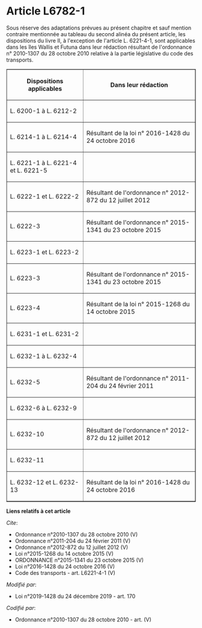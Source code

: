 # Article L6782-1

Sous réserve des adaptations prévues au présent chapitre et sauf mention contraire mentionnée au tableau du second alinéa du
présent article, les dispositions du livre II, à l'exception de l'article L. 6221-4-1, sont applicables dans les îles Wallis
et Futuna dans leur rédaction résultant de l'ordonnance n° 2010-1307 du 28 octobre 2010 relative à la partie législative du
code des transports. 

<table border="1">
  <tbody>
    <tr>
      <th>

Dispositions applicables </th>
      <th>

Dans leur rédaction </th>
    </tr>
    <tr>
      <td align="left">

L. 6200-1 à L. 6212-2 </td>
      <td align="left">
    </td></tr>
    <tr>
      <td align="left">

L. 6214-1 à L. 6214-4 </td>
      <td align="left">

Résultant de la loi n° 2016-1428 du 24 octobre 2016 </td>
    </tr>
    <tr>
      <td align="left">

L. 6221-1 à L. 6221-4 et L. 6221-5 </td>
      <td align="left">
    </td></tr>
    <tr>
      <td align="left">

L. 6222-1 et L. 6222-2 </td>
      <td align="left">

Résultant de l'ordonnance n° 2012-872 du 12 juillet 2012 </td>
    </tr>
    <tr>
      <td align="left">

L. 6222-3 </td>
      <td align="left">

Résultant de l'ordonnance n° 2015-1341 du 23 octobre 2015 </td>
    </tr>
    <tr>
      <td align="left">

L. 6223-1 et L. 6223-2 </td>
      <td align="left">
    </td></tr>
    <tr>
      <td align="left">

L. 6223-3 </td>
      <td align="left">

Résultant de l'ordonnance n° 2015-1341 du 23 octobre 2015 </td>
    </tr>
    <tr>
      <td align="left">

L. 6223-4 </td>
      <td align="left">

Résultant de la loi n° 2015-1268 du 14 octobre 2015 </td>
    </tr>
    <tr>
      <td align="left">

L. 6231-1 et L. 6231-2 </td>
      <td align="left">
    </td></tr>
    <tr>
      <td align="left">

L. 6232-1 à L. 6232-4 </td>
      <td align="left">
    </td></tr>
    <tr>
      <td align="left">

L. 6232-5 </td>
      <td align="left">

Résultant de l'ordonnance n° 2011-204 du 24 février 2011 </td>
    </tr>
    <tr>
      <td align="left">

L. 6232-6 à L. 6232-9 </td>
      <td align="left">
    </td></tr>
    <tr>
      <td align="left">

L. 6232-10 </td>
      <td align="left">

Résultant de l'ordonnance n° 2012-872 du 12 juillet 2012 </td>
    </tr>
    <tr>
      <td align="left">

L. 6232-11 </td>
      <td align="left">
    </td></tr>
    <tr>
      <td align="left">

L. 6232-12 et L. 6232-13 </td>
      <td align="left">

Résultant de la loi n° 2016-1428 du 24 octobre 2016</td>
    </tr>
  </tbody>
</table>

**Liens relatifs à cet article**

_Cite_:

  - Ordonnance n°2010-1307 du 28 octobre 2010 (V)
  - Ordonnance n°2011-204 du 24 février 2011 (V)
  - Ordonnance n°2012-872 du 12 juillet 2012 (V)
  - Loi n°2015-1268 du 14 octobre 2015 (V)
  - ORDONNANCE n°2015-1341 du 23 octobre 2015 (V)
  - Loi n°2016-1428 du 24 octobre 2016 (V)
  - Code des transports - art. L6221-4-1 (V)

_Modifié par_:

  - Loi n°2019-1428 du 24 décembre 2019 - art. 170

_Codifié par_:

  - Ordonnance n°2010-1307 du 28 octobre 2010 - art. (V)
